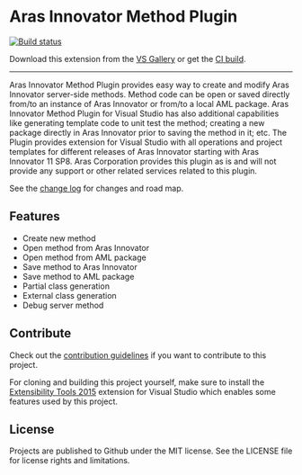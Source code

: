 # Aras Innovator Method Plugin

<!-- Replace this badge with your own-->
[![Build status](https://ci.appveyor.com/api/projects/status/bvssaf9aiylltmkc?svg=true)](https://ci.appveyor.com/project/mkubrak/arasvsmethodplugin)

<!-- Update the VS Gallery link after you upload the VSIX-->
Download this extension from the [VS Gallery](https://marketplace.visualstudio.com/items?itemName=ArasCorporation.ArasInnovatorVisualStudioMethodPlugin)
or get the [CI build](http://vsixgallery.com/extension/8424E2CB-F5F4-40EA-85B8-260998634ED5/).

---------------------------------------

Aras Innovator Method Plugin provides easy way to create and modify Aras Innovator server-side methods. Method code can be open or saved directly from/to an instance of Aras Innovator or from/to a local AML package. Aras Innovator Method Plugin for Visual Studio has also additional capabilities like generating template code to unit test the method; creating a new package directly in Aras Innovator prior to saving the method in it; etc. The Plugin provides extension for Visual Studio with all operations and project templates for different releases of Aras Innovator starting with Aras Innovator 11 SP8. Aras Corporation provides this plugin as is and will not provide any support or other related services related to this plugin.

See the [change log](CHANGELOG.md) for changes and road map.

## Features

- Create new method
- Open method from Aras Innovator
- Open method from AML package
- Save method to Aras Innovator
- Save method to AML package
- Partial class generation
- External class generation
- Debug server method


## Contribute
Check out the [contribution guidelines](CONTRIBUTING.md)
if you want to contribute to this project.

For cloning and building this project yourself, make sure
to install the
[Extensibility Tools 2015](https://visualstudiogallery.msdn.microsoft.com/ab39a092-1343-46e2-b0f1-6a3f91155aa6)
extension for Visual Studio which enables some features
used by this project.

## License
Projects are published to Github under the MIT license. See the LICENSE file for license rights and limitations.
